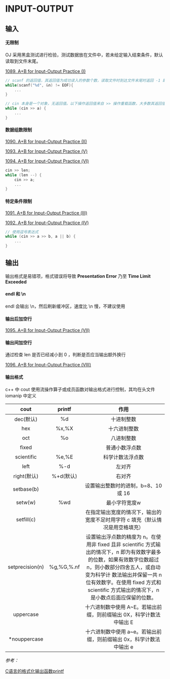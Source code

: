 # INPUT-OUTPUT

## 输入

#### 无限制

OJ 采用黑盒测试进行检验，测试数据放在文件中，若未给定输入结束条件，默认读取到文件末尾。

[1089. A+B for Input-Output Practice (I)](https://github.com/Lsyhprum/HDUOJ/blob/master/1089/1089.cpp)

```cpp
// scanf 的返回值，其返回值为成功读入的参数个数，读取文件时到达文件末尾时返回 -1 即 EOF
while(scanf("%d", &n) != EOF){
	...
}

// cin 本身是一个对象，无返回值。以下操作返回值来自 >> 操作重载函数，大多数其返回值为 cin (非 0 值)，只有遇到 EOF 时，返回值为 0
while (cin >> a) {
	...
}
```

#### 数据组数限制

[1090. A+B for Input-Output Practice (II)](https://github.com/Lsyhprum/HDUOJ/blob/master/1090/1090.cpp)

[1093. A+B for Input-Output Practice (Ⅴ)](https://github.com/Lsyhprum/HDUOJ/blob/master/1093/1093.cpp)

[1094. A+B for Input-Output Practice (Ⅵ)](https://github.com/Lsyhprum/HDUOJ/blob/master/1094/1094.cpp)

```cpp
cin >> len;
while (len --) {
	cin >> a;
	...
}
```

#### 特定条件限制

[1091. A+B for Input-Output Practice (Ⅲ)](https://github.com/Lsyhprum/HDUOJ/blob/master/1091/1091.cpp)

[1092. A+B for Input-Output Practice (Ⅳ)](https://github.com/Lsyhprum/HDUOJ/blob/master/1092/1092.cpp)


```cpp
// 使用逗号表达式
while (cin >> a >> b, a || b) {
	...
}
```

## 输出

输出格式是易错项，格式错误将导致 **Presentation Error** 乃至 **Time Limit Exceeded**

#### endl 和 \n

endl 会输出 \n，然后刷新缓冲区，速度比 \n 慢，不建议使用

#### 输出后加空行

[1095. A+B for Input-Output Practice (Ⅶ)](https://github.com/Lsyhprum/HDUOJ/blob/master/1095/1095.cpp)


#### 输出间加空行

通过检查 len 是否已经减小到 0 ，判断是否应当输出额外换行

[1096. A+B for Input-Output Practice (Ⅷ)](https://github.com/Lsyhprum/HDUOJ/blob/master/1096/1096.cpp)


#### 输出格式

c++ 中 cout 使用流操作算子或成员函数对输出格式进行控制，其均在头文件 iomanip 中定义

<style>
table th:first-of-type {
    width: 20%;
}
table th:nth-of-type(2) {
    width: 20%;
}
table th:nth-of-type(3) {
    width: 60%;
}
</style>

| cout      | printf |     作用 |
| :----: | :---:|  :-----: |
| dec(默认)    | %d |   十进制整数 |
| hex| %x,%X |	十六进制整数|
| oct| %o |	八进制整数|
| fixed| |	普通小数浮点数|
| scientific|%e,%E |	科学计数法浮点数|
| left|%-d|	左对齐|
| right(默认)|%+d(默认)|	右对齐|
| setbase(b)| |	设置输出整数时的进制，b=8、10 或 16|
| setw(w)|%wd|	最小字符宽度w|
| setfill(c)||	在指定输出宽度的情况下，输出的宽度不足时用字符 c 填充（默认情况是用空格填充）|
| setprecision(n)|%g,%G,%.nf|	设置输出浮点数的精度为 n。在使用非 fixed 且非 scientific 方式输出的情况下，n 即为有效数字最多的位数，如果有效数字位数超过 n，则小数部分四舍五人，或自动变为科学计 数法输出并保留一共 n 位有效数字。在使用 fixed 方式和 scientific 方式输出的情况下，n 是小数点后面应保留的位数。|
| uppercase||	十六进制数中使用 A~E。若输出前缀，则前缀输出 0X，科学计数法中输出 E|
| *nouppercase||	十六进制数中使用 a~e。若输出前缀，则前缀输出 0x，科学计数法中输出 e|







*参考：*

[C语言的格式化输出函数printf](https://blog.csdn.net/lemonrabbit1987/article/details/47246875)